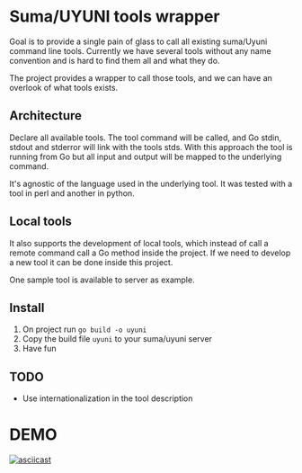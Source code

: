 # Suma/UYUNI tools wrapper

Goal is to provide a single pain of glass to call all existing suma/Uyuni command line tools.
Currently we have several tools without any name convention and is hard to find them all and what they do.

The project provides a wrapper to call those tools, and we can have an overlook of what tools exists.

## Architecture

Declare all available tools.
The tool command will be called, and Go stdin, stdout and stderror will link with the tools stds.
With this approach the tool is running from Go but all input and output will be mapped to the underlying command.

It's agnostic of the language used in the underlying tool. It was tested with a tool in perl and another in python.

## Local tools

It also supports the development of local tools, which instead of call a remote command call a Go method inside the project.
If we need to develop a new tool it can be done inside this project.

One sample tool is available to server as example.

## Install

1. On project run `go build -o uyuni`
2. Copy the build file `uyuni` to your suma/uyuni server
3. Have fun

## TODO
- Use internationalization in the tool description

# DEMO

[![asciicast](https://asciinema.org/a/SrgBVVvoQUklbbbVSbGE3vtod.svg)](https://asciinema.org/a/SrgBVVvoQUklbbbVSbGE3vtod)